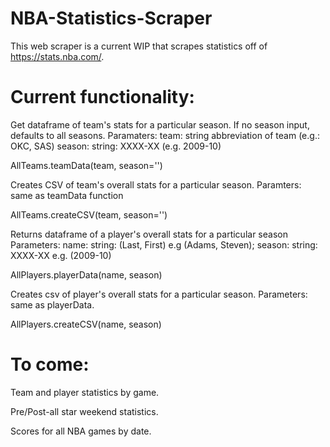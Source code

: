 # NBA-Statistics-Scraper

This web scraper is a current WIP that scrapes statistics off of https://stats.nba.com/.

# Current functionality:
Get dataframe of team's stats for a particular season. If no season input, defaults to all seasons.
Paramaters: team: string abbreviation of team (e.g.: OKC, SAS) season: string: XXXX-XX (e.g. 2009-10)

AllTeams.teamData(team, season='')


Creates CSV of team's overall stats for a particular season.
Paramters: same as teamData function

AllTeams.createCSV(team, season='')


Returns dataframe of a player's overall stats for a particular season
Parameters: name: string: (Last, First) e.g (Adams, Steven); season: string: XXXX-XX e.g. (2009-10)

AllPlayers.playerData(name, season)


Creates csv of player's overall stats for a particular season.
Parameters: same as playerData.

AllPlayers.createCSV(name, season)


# To come:

Team and player statistics by game.

Pre/Post-all star weekend statistics.

Scores for all NBA games by date.
